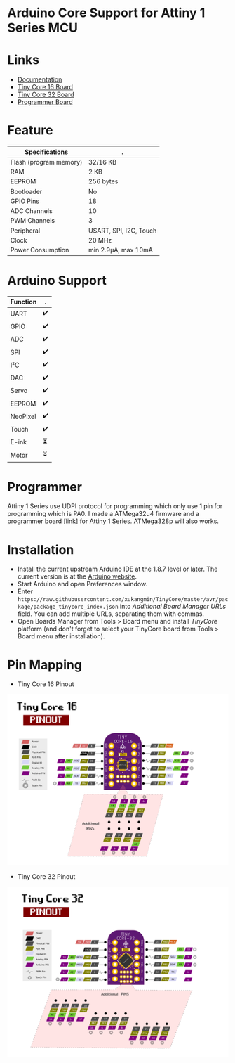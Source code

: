 Arduino Core Support for Attiny 1 Series MCU
==============================================================================
# Links
  - [Documentation](https://docs.tinycore.dev)
  - [Tiny Core 16 Board]( https://www.tindie.com/products/16834/)
  - [Tiny Core 32 Board]( https://www.tindie.com/products/17279/)
  - [Programmer Board]( https://www.tindie.com/products/16835/)
  
# Feature
 Specifications |  .
------------ | -------------
Flash (program memory)   | 32/16 KB
RAM  | 2 KB
EEPROM | 256 bytes
Bootloader | No
GPIO Pins | 18
ADC Channels | 10
PWM Channels | 3
Peripheral | USART, SPI, I2C, Touch
Clock | 20 MHz
Power Consumption | min 2.9μA, max 10mA

# Arduino Support
 Function |  .
------------ | -------------
UART   | :heavy_check_mark:
GPIO  | :heavy_check_mark:
ADC | :heavy_check_mark:
SPI | :heavy_check_mark:
I²C | :heavy_check_mark:
DAC | :heavy_check_mark:
Servo | :heavy_check_mark:
EEPROM | :heavy_check_mark:
NeoPixel | :heavy_check_mark:
Touch | :heavy_check_mark:
E-ink | :hourglass_flowing_sand:
Motor | :hourglass_flowing_sand:
 
# Programmer
 Attiny 1 Series use UDPI protocol for programming which only use 1 pin for programming which is PA0. 
 I made a ATMega32u4 firmware and a programmer board [link] for Attiny 1 Series.
 ATMega328p will also works.
  
# Installation
- Install the current upstream Arduino IDE at the 1.8.7 level or later. The current version is at the [Arduino website](http://www.arduino.cc/en/main/software).
- Start Arduino and open Preferences window.
- Enter ```https://raw.githubusercontent.com/xukangmin/TinyCore/master/avr/package/package_tinycore_index.json``` into *Additional Board Manager URLs* field. You can add multiple URLs, separating them with commas.
- Open Boards Manager from Tools > Board menu and install *TinyCore* platform (and don't forget to select your TinyCore board from Tools > Board menu after installation).

# Pin Mapping

- Tiny Core 16 Pinout

![Pin Mapping](avr/docs/images/TinyCore16_Pinout_V1.png)

- Tiny Core 32 Pinout

![Pin Mapping](avr/docs/images/TinyCore32_Pinout_V1.png)
